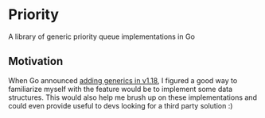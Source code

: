 # Priority 

A library of generic priority queue implementations in Go

## Motivation

When Go announced [adding generics in v1.18](https://go.dev/blog/go1.18), I figured a good way to familiarize myself with the feature would be to implement some data structures. This would also help me brush up on these implementations and could even provide useful to devs looking for a third party solution :)